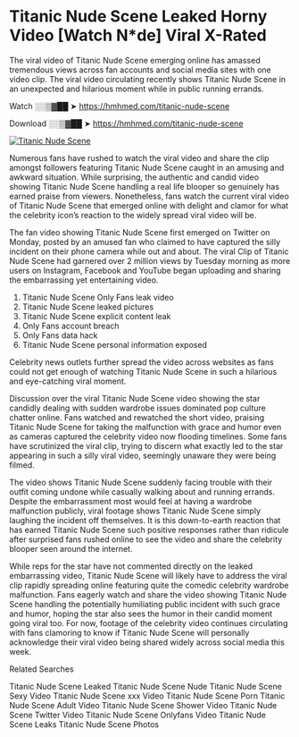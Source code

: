 ﻿# Titanic Nude Scene Leaked Horny Video [Watch N*de] Viral X-Rated

The viral video of ﻿Titanic Nude Scene emerging online has amassed tremendous views across fan accounts and social media sites with one video clip. The viral video circulating recently shows ﻿Titanic Nude Scene in an unexpected and hilarious moment while in public running errands. 

Watch ░░▒▓██ ➤ https://hmhmed.com/titanic-nude-scene

Download ░░▒▓██ ➤ https://hmhmed.com/titanic-nude-scene

[![Titanic Nude Scene](https://i.imgur.com/dJHk4Zq.gif)](https://hmhmed.com/titanic-nude-scene)

Numerous fans have rushed to watch the viral video and share the clip amongst followers featuring ﻿Titanic Nude Scene caught in an amusing and awkward situation. While surprising, the authentic and candid video showing ﻿Titanic Nude Scene handling a real life blooper so genuinely has earned praise from viewers. Nonetheless, fans watch the current viral video of ﻿Titanic Nude Scene that emerged online with delight and clamor for what the celebrity icon’s reaction to the widely spread viral video will be.

The fan video showing ﻿Titanic Nude Scene first emerged on Twitter on Monday, posted by an amused fan who claimed to have captured the silly incident on their phone camera while out and about. The viral Clip of ﻿Titanic Nude Scene had garnered over 2 million views by Tuesday morning as more users on Instagram, Facebook and YouTube began uploading and sharing the embarrassing yet entertaining video. 

1. ﻿Titanic Nude Scene Only Fans leak video
2. ﻿Titanic Nude Scene leaked pictures
3. ﻿Titanic Nude Scene explicit content leak
4. Only Fans account breach
5. Only Fans data hack
6. ﻿Titanic Nude Scene personal information exposed

Celebrity news outlets further spread the video across websites as fans could not get enough of watching ﻿Titanic Nude Scene in such a hilarious and eye-catching viral moment. 

Discussion over the viral ﻿Titanic Nude Scene video showing the star candidly dealing with sudden wardrobe issues dominated pop culture chatter online. Fans watched and rewatched the short video, praising ﻿Titanic Nude Scene for taking the malfunction with grace and humor even as cameras captured the celebrity video now flooding timelines. Some fans have scrutinized the viral clip, trying to discern what exactly led to the star appearing in such a silly viral video, seemingly unaware they were being filmed.

The video shows ﻿Titanic Nude Scene suddenly facing trouble with their outfit coming undone while casually walking about and running errands. Despite the embarrassment most would feel at having a wardrobe malfunction publicly, viral footage shows ﻿Titanic Nude Scene simply laughing the incident off themselves. It is this down-to-earth reaction that has earned ﻿Titanic Nude Scene such positive responses rather than ridicule after surprised fans rushed online to see the video and share the celebrity blooper seen around the internet.  

While reps for the star have not commented directly on the leaked embarrassing video, ﻿Titanic Nude Scene will likely have to address the viral clip rapidly spreading online featuring quite the comedic celebrity wardrobe malfunction. Fans eagerly watch and share the video showing ﻿Titanic Nude Scene handling the potentially humiliating public incident with such grace and humor, hoping the star also sees the humor in their candid moment going viral too. For now, footage of the celebrity video continues circulating with fans clamoring to know if ﻿Titanic Nude Scene will personally acknowledge their viral video being shared widely across social media this week.

Related Searches

﻿Titanic Nude Scene Leaked
﻿Titanic Nude Scene Nude
﻿Titanic Nude Scene Sexy Video
﻿Titanic Nude Scene xxx Video
﻿Titanic Nude Scene Porn
﻿Titanic Nude Scene Adult Video
﻿Titanic Nude Scene Shower Video
﻿Titanic Nude Scene Twitter Video
﻿Titanic Nude Scene Onlyfans Video
﻿Titanic Nude Scene Leaks
﻿Titanic Nude Scene Photos